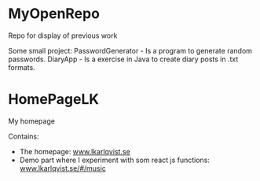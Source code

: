 # MyOpenRepo
Repo for display of previous work

Some small project:
PasswordGenerator - Is a program to generate random passwords.
DiaryApp - Is a exercise in Java to create diary posts in .txt formats.

# HomePageLK
My homepage

Contains:<br/>
- The homepage: www.lkarlqvist.se<br/>
- Demo part where I experiment with som react js functions: www.lkarlqvist.se/#/music

